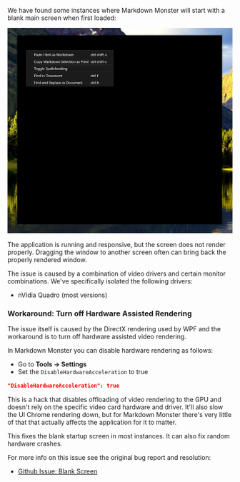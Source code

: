 ﻿We have found some instances where Markdown Monster will start with a blank main screen when first loaded:

![](/images/faq_blankscreen.png)

The application is running and responsive, but the screen does not render properly. Dragging the window to another screen often can bring back the properly rendered window.

The issue is caused by a combination of video drivers and certain monitor combinations. We've specifically isolated the following drivers:

* nVidia Quadro (most versions)

### Workaround: Turn off Hardware Assisted Rendering
The issue itself is caused by the DirectX rendering used by WPF and the workaround is to turn off hardware assisted video rendering.

In Markdown Monster you can disable hardware rendering as follows:


* Go to **Tools -> Settings**
* Set the `DisableHardwareAcceleration` to true
```json
"DisableHardwareAcceleration": true
```

This is a hack that disables offloading of video rendering to the GPU and doesn't rely on the specific video card hardware and driver. It'll also slow the UI Chrome rendering down, but for Markdown Monster there's very little of that that actually affects the application for it to matter.

This fixes the blank startup screen in most instances. It can also fix random hardware crashes.

For more info on this issue see the original bug report and resolution:

* [Github Issue: Blank Screen](https://github.com/RickStrahl/MarkdownMonster/issues/136)